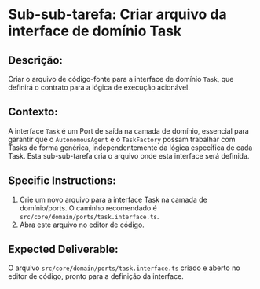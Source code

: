 # Sub-sub-tarefa: Criar arquivo da interface de domínio Task

## Descrição:

Criar o arquivo de código-fonte para a interface de domínio `Task`, que definirá o contrato para a lógica de execução acionável.

## Contexto:

A interface `Task` é um Port de saída na camada de domínio, essencial para garantir que o `AutonomousAgent` e o `TaskFactory` possam trabalhar com Tasks de forma genérica, independentemente da lógica específica de cada Task. Esta sub-sub-tarefa cria o arquivo onde esta interface será definida.

## Specific Instructions:

1.  Crie um novo arquivo para a interface Task na camada de domínio/ports. O caminho recomendado é `src/core/domain/ports/task.interface.ts`.
2.  Abra este arquivo no editor de código.

## Expected Deliverable:

O arquivo `src/core/domain/ports/task.interface.ts` criado e aberto no editor de código, pronto para a definição da interface.